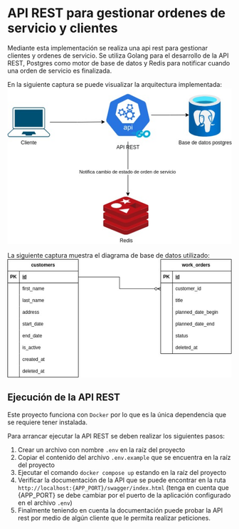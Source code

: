 # API REST para gestionar ordenes de servicio y clientes

Mediante esta implementación se realiza una api rest para gestionar clientes y ordenes de servicio. Se utiliza Golang para el desarrollo de la API REST, Postgres como motor de base de datos y Redis para notificar cuando una orden de servicio es finalizada.

En la siguiente captura se puede visualizar la arquitectura implementada:
![](architecture.jpg)

La siguiente captura muestra el diagrama de base de datos utilizado:
![](bdModel.jpg)

## Ejecución de la API REST

Este proyecto funciona con `Docker` por lo que es la única dependencia que se requiere tener instalada.

Para arrancar ejecutar la API REST se deben realizar los siguientes pasos:

1. Crear un archivo con nombre `.env` en la raíz del proyecto
2. Copiar el contenido del archivo `.env.example` que se encuentra en la raíz del proyecto
3. Ejecutar el comando `docker compose up` estando en la raíz del proyecto
4. Verificar la documentación de la API que se puede encontrar en la ruta `http://localhost:{APP_PORT}/swagger/index.html` (tenga en cuenta que {APP_PORT} se debe cambiar por el puerto de la aplicación configurado en el archivo `.env`)
5. Finalmente teniendo en cuenta la documentación puede probar la API rest por medio de algún cliente que le permita realizar peticiones.

